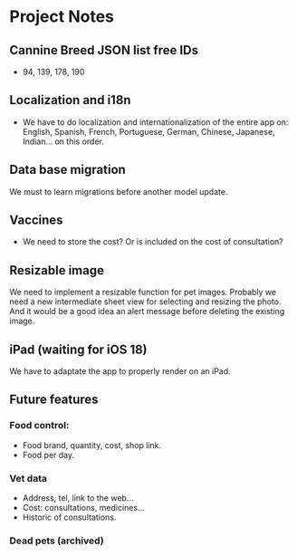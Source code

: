 # Project Notes

## Cannine Breed JSON list free IDs
- 94, 139, 178, 190


## Localization and i18n
- We have to do localization and internationalization of the entire app on: English, Spanish, French, Portuguese, German, Chinese, Japanese, Indian... on this order.


## Data base migration
We must to learn migrations before another model update.


## Vaccines
- We need to store the cost? Or is included on the cost of consultation?


## Resizable image
We need to implement a resizable function for pet images. Probably we need a new intermediate sheet view for selecting and resizing the photo. And it would be a good idea an alert message before deleting the existing image.


## iPad (waiting for iOS 18)
We have to adaptate the app to properly render on an iPad.


## Future features
### Food control:
- Food brand, quantity, cost, shop link.
- Food per day.

### Vet data
- Address, tel, link to the web...
- Cost: consultations, medicines...
- Historic of consultations.

### Dead pets (archived)

